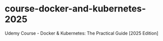 # course-docker-and-kubernetes-2025
Udemy Course - Docker &amp; Kubernetes: The Practical Guide [2025 Edition]
